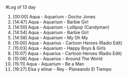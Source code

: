 #Log of 13 day

1. [00:00] Aqua - Aquarium - Doctor Jones
1. [14:47] Aqua - Aquarium - Barbie Girl
1. [14:50] Aqua - Aquarium - Lollipop (Candyman)
1. [14:54] Aqua - Aquarium - Barbie Girl
1. [14:58] Aqua - Aquarium - My Oh My
1. [15:00] Aqua - Aquarius - Cartoon Heroes (Radio Edit)
1. [15:03] Aqua - Aquarium - Happy Boys & Girls
1. [15:07] Aqua - Aquarius - Cartoon Heroes (Radio Edit)
1. [15:08] Aqua - Aquarius - Around The World
1. [15:11] Aqua - Aquarium - Be a Man
1. [19:27] Elsa y elmar - Rey - Planeando El Tiempo
